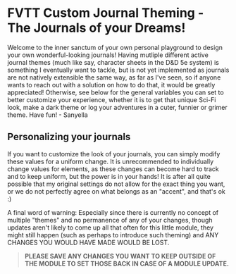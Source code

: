 # FVTT Custom Journal Theming - The Journals of your Dreams!

Welcome to the inner sanctum of your own personal playground to design your
own wonderful-looking journals! Having mutliple different active journal 
themes (much like say, character sheets in the D&D 5e system) is something 
I eventually want to tackle, but is not yet implemented as journals are not
natively extensible the same way, as far as I've seen, so if anyone wants to
reach out with a solution on how to do that, it would be greatly appreciated!
Otherwise, see below for the general variables you can set to better customize
your experience, whether it is to get that unique Sci-Fi look, make a
dark theme or log your adventures in a cuter, funnier or grimer theme. Have fun!
                                                        - Sanyella

## Personalizing your journals

If you want to customize the look of your journals, you can simply
modify these values for a uniform change. It is unrecommended to individually
change values for elements, as these changes can become hard to track and to
keep uniform, but the power is in your hands! It is after all quite possible 
that my original settings do not allow for the exact thing you want, or we do 
not perfectly agree on what belongs as an "accent", and that's ok :)

A final word of warning:
Especially since there is currently no concept of multiple "themes" and no
permanence of any of your changes, though updates aren't likely to come up all
that often for this little module, they might still happen (such as perhaps to 
introduce such theming) and ANY CHANGES YOU WOULD HAVE MADE WOULD BE LOST.

> **PLEASE SAVE ANY CHANGES YOU WANT TO KEEP OUTSIDE OF THE MODULE TO SET THOSE
> BACK IN CASE OF A MODULE UPDATE.**
